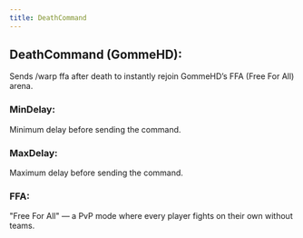 ```yaml
---
title: DeathCommand
---
```

## DeathCommand (GommeHD):
 Sends /warp ffa after death to instantly rejoin GommeHD’s FFA (Free For All) arena.

### MinDelay:
 Minimum delay before sending the command.

### MaxDelay:
Maximum delay before sending the command.

### FFA:
"Free For All" — a PvP mode where every player fights on their own without teams.